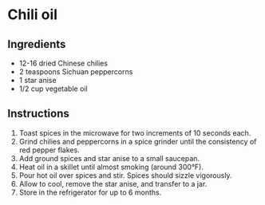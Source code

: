 # Chili oil

## Ingredients

- 12-16 dried Chinese chilies
- 2 teaspoons Sichuan peppercorns
- 1 star anise
- 1/2 cup vegetable oil

## Instructions

1. Toast spices in the microwave for two increments of 10 seconds each.
2. Grind chilies and peppercorns in a spice grinder until the consistency of red pepper flakes.
3. Add ground spices and star anise to a small saucepan.
4. Heat oil in a skillet until almost smoking (around 300&deg;F).
5. Pour hot oil over spices and stir. Spices should sizzle vigorously.
6. Allow to cool, remove the star anise, and transfer to a jar.
7. Store in the refrigerator for up to 6 months.
